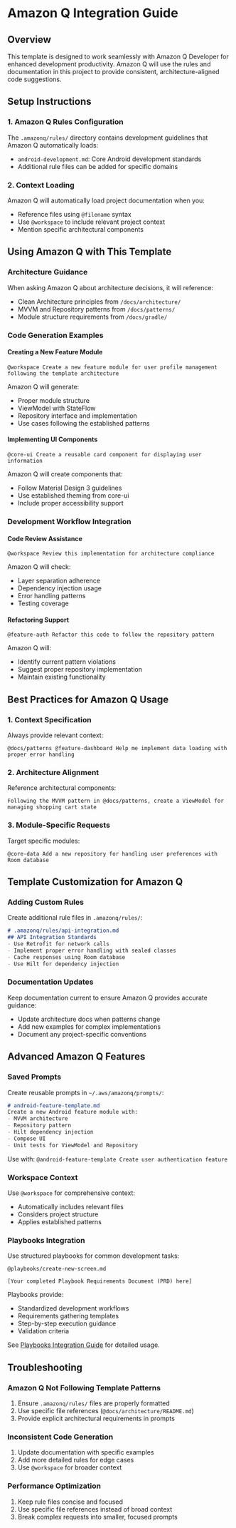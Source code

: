 # Amazon Q Integration Guide

## Overview
This template is designed to work seamlessly with Amazon Q Developer for enhanced development productivity. Amazon Q will use the rules and documentation in this project to provide consistent, architecture-aligned code suggestions.

## Setup Instructions

### 1. Amazon Q Rules Configuration
The `.amazonq/rules/` directory contains development guidelines that Amazon Q automatically loads:

- `android-development.md`: Core Android development standards
- Additional rule files can be added for specific domains

### 2. Context Loading
Amazon Q will automatically load project documentation when you:
- Reference files using `@filename` syntax
- Use `@workspace` to include relevant project context
- Mention specific architectural components

## Using Amazon Q with This Template

### Architecture Guidance
When asking Amazon Q about architecture decisions, it will reference:
- Clean Architecture principles from `/docs/architecture/`
- MVVM and Repository patterns from `/docs/patterns/`
- Module structure requirements from `/docs/gradle/`

### Code Generation Examples

#### Creating a New Feature Module
```
@workspace Create a new feature module for user profile management following the template architecture
```

Amazon Q will generate:
- Proper module structure
- ViewModel with StateFlow
- Repository interface and implementation
- Use cases following the established patterns

#### Implementing UI Components
```
@core-ui Create a reusable card component for displaying user information
```

Amazon Q will create components that:
- Follow Material Design 3 guidelines
- Use established theming from core-ui
- Include proper accessibility support

### Development Workflow Integration

#### Code Review Assistance
```
@workspace Review this implementation for architecture compliance
```

Amazon Q will check:
- Layer separation adherence
- Dependency injection usage
- Error handling patterns
- Testing coverage

#### Refactoring Support
```
@feature-auth Refactor this code to follow the repository pattern
```

Amazon Q will:
- Identify current pattern violations
- Suggest proper repository implementation
- Maintain existing functionality

## Best Practices for Amazon Q Usage

### 1. Context Specification
Always provide relevant context:
```
@docs/patterns @feature-dashboard Help me implement data loading with proper error handling
```

### 2. Architecture Alignment
Reference architectural components:
```
Following the MVVM pattern in @docs/patterns, create a ViewModel for managing shopping cart state
```

### 3. Module-Specific Requests
Target specific modules:
```
@core-data Add a new repository for handling user preferences with Room database
```

## Template Customization for Amazon Q

### Adding Custom Rules
Create additional rule files in `.amazonq/rules/`:

```markdown
# .amazonq/rules/api-integration.md
## API Integration Standards
- Use Retrofit for network calls
- Implement proper error handling with sealed classes
- Cache responses using Room database
- Use Hilt for dependency injection
```

### Documentation Updates
Keep documentation current to ensure Amazon Q provides accurate guidance:
- Update architecture docs when patterns change
- Add new examples for complex implementations
- Document any project-specific conventions

## Advanced Amazon Q Features

### Saved Prompts
Create reusable prompts in `~/.aws/amazonq/prompts/`:

```markdown
# android-feature-template.md
Create a new Android feature module with:
- MVVM architecture
- Repository pattern
- Hilt dependency injection
- Compose UI
- Unit tests for ViewModel and Repository
```

Use with: `@android-feature-template Create user authentication feature`

### Workspace Context
Use `@workspace` for comprehensive context:
- Automatically includes relevant files
- Considers project structure
- Applies established patterns

### Playbooks Integration
Use structured playbooks for common development tasks:

```
@playbooks/create-new-screen.md

[Your completed Playbook Requirements Document (PRD) here]
```

Playbooks provide:
- Standardized development workflows
- Requirements gathering templates
- Step-by-step execution guidance
- Validation criteria

See [Playbooks Integration Guide](playbooks-integration.md) for detailed usage.

## Troubleshooting

### Amazon Q Not Following Template Patterns
1. Ensure `.amazonq/rules/` files are properly formatted
2. Use specific file references (`@docs/architecture/README.md`)
3. Provide explicit architectural requirements in prompts

### Inconsistent Code Generation
1. Update documentation with specific examples
2. Add more detailed rules for edge cases
3. Use `@workspace` for broader context

### Performance Optimization
1. Keep rule files concise and focused
2. Use specific file references instead of broad context
3. Break complex requests into smaller, focused prompts